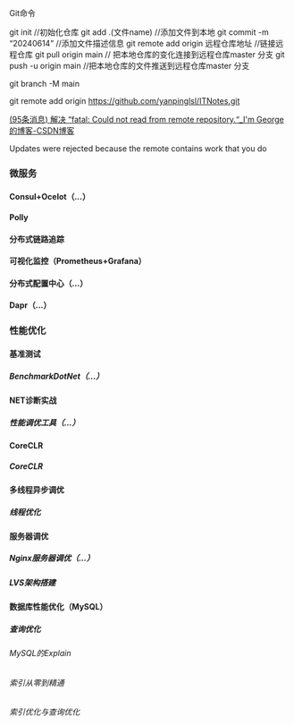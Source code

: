 Git命令

git init                           //初始化仓库
git add .(文件name)                //添加文件到本地 
git commit -m “20240614”      //添加文件描述信息
git remote add origin  远程仓库地址 //链接远程仓库 
git pull origin main        // 把本地仓库的变化连接到远程仓库master                                     分支
git push -u origin main        //把本地仓库的文件推送到远程仓库master                                    分支

git branch -M main

git remote add origin https://github.com/yanpinglsl/ITNotes.git

[(95条消息) 解决 “fatal: Could not read from remote repository.“_I'm George的博客-CSDN博客](https://blog.csdn.net/weixin_40922744/article/details/107576748)





 Updates were rejected because the remote contains work that you do



### 微服务

#### Consul+Ocelot（...）

#### Polly

#### 分布式链路追踪

#### 可视化监控（Prometheus+Grafana）

#### 分布式配置中心（...）

#### Dapr（...）

### 性能优化

####  基准测试

##### BenchmarkDotNet（...）

#### NET诊断实战

##### 性能调优工具（...）

#### CoreCLR

##### CoreCLR

#### 多线程异步调优

##### 线程优化

#### 服务器调优

##### Nginx服务器调优（...）

##### LVS架构搭建

#### 数据库性能优化（MySQL）

##### 查询优化

###### MySQL的Explain

###### 索引从零到精通

###### 索引优化与查询优化

